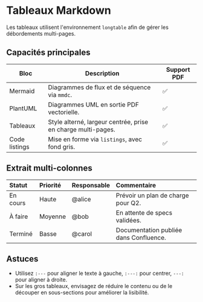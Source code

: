 # Tableaux Markdown

Les tableaux utilisent l'environnement `longtable` afin de gérer les débordements multi-pages.

## Capacités principales

| Bloc              | Description                                         | Support PDF |
|-------------------|-----------------------------------------------------|-------------|
| Mermaid           | Diagrammes de flux et de séquence via `mmdc`.       | ✅          |
| PlantUML          | Diagrammes UML en sortie PDF vectorielle.           | ✅          |
| Tableaux          | Style alterné, largeur centrée, prise en charge multi-pages. | ✅ |
| Code listings     | Mise en forme via `listings`, avec fond gris.        | ✅          |

## Extrait multi-colonnes

| Statut | Priorité | Responsable | Commentaire |
|:-------|:---------|:------------|:------------|
| En cours | Haute | @alice | Prévoir un plan de charge pour Q2. |
| À faire | Moyenne | @bob | En attente de specs validées. |
| Terminé | Basse | @carol | Documentation publiée dans Confluence. |

## Astuces

- Utilisez `:---` pour aligner le texte à gauche, `:---:` pour centrer, `---:` pour aligner à droite.
- Sur les gros tableaux, envisagez de réduire le contenu ou de le découper en sous-sections pour améliorer la lisibilité.
